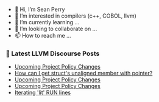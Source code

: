 - 👋 Hi, I’m Sean Perry
- 👀 I’m interested in compilers (c++, COBOL, llvm)
- 🌱 I’m currently learning ...
- 💞️ I’m looking to collaborate on ...
- 📫 How to reach me ...

<!---
s66perry/s66perry is a ✨ special ✨ repository because its `README.md` (this file) appears on your GitHub profile.
You can click the Preview link to take a look at your changes.
--->
### 📕 Latest LLVM Discourse Posts

<!-- DISCOURSE-LLVM:START -->
- [Upcoming Project Policy Changes](https://discourse.llvm.org/t/upcoming-project-policy-changes/62637#post_4)
- [How can I get struct&#39;s unaligned member with pointer?](https://discourse.llvm.org/t/how-can-i-get-structs-unaligned-member-with-pointer/62612#post_5)
- [Upcoming Project Policy Changes](https://discourse.llvm.org/t/upcoming-project-policy-changes/62637#post_3)
- [Upcoming Project Policy Changes](https://discourse.llvm.org/t/upcoming-project-policy-changes/62637#post_2)
- [Iterating &#39;lit&#39; RUN lines](https://discourse.llvm.org/t/iterating-lit-run-lines/62596#post_6)
<!-- DISCOURSE-LLVM:END -->
